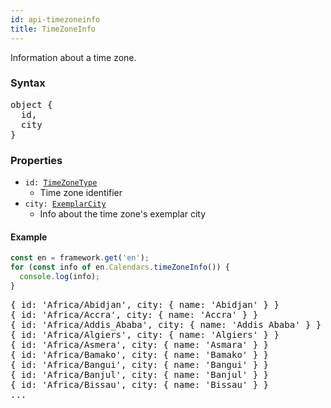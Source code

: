 ```yaml
---
id: api-timezoneinfo
title: TimeZoneInfo
---
```


Information about a time zone.

### Syntax

<pre class="syntax">
object {
  id,
  city
}
</pre>


### Properties

 - <code class="def">id: <span>[TimeZoneType](api-timezonetype.html)</span></code>
   - Time zone identifier
 - <code class="def">city: <span>[ExemplarCity](api-exemplarcity.html)</span></code>
   - Info about the time zone's exemplar city

#### Example

```typescript
const en = framework.get('en');
for (const info of en.Calendars.timeZoneInfo()) {
  console.log(info);
}
```

<pre class="output">
{ id: 'Africa/Abidjan', city: { name: 'Abidjan' } }
{ id: 'Africa/Accra', city: { name: 'Accra' } }
{ id: 'Africa/Addis_Ababa', city: { name: 'Addis Ababa' } }
{ id: 'Africa/Algiers', city: { name: 'Algiers' } }
{ id: 'Africa/Asmera', city: { name: 'Asmara' } }
{ id: 'Africa/Bamako', city: { name: 'Bamako' } }
{ id: 'Africa/Bangui', city: { name: 'Bangui' } }
{ id: 'Africa/Banjul', city: { name: 'Banjul' } }
{ id: 'Africa/Bissau', city: { name: 'Bissau' } }
...
</pre>
